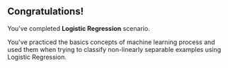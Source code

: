 ## Congratulations!

You've completed **Logistic Regression** scenario.

You've practiced the basics concepts of machine learning process and used them when trying to classify non-linearly separable examples using Logistic Regression.
